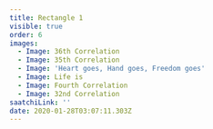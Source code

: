 ```yaml
---
title: Rectangle 1
visible: true
order: 6
images:
  - Image: 36th Correlation
  - Image: 35th Correlation
  - Image: 'Heart goes, Hand goes, Freedom goes'
  - Image: Life is
  - Image: Fourth Correlation
  - Image: 32nd Correlation
saatchiLink: ''
date: 2020-01-28T03:07:11.303Z
---
```


